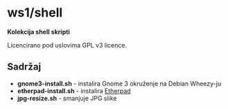 # ws1/shell

**Kolekcija shell skripti**

Licencirano pod uslovima GPL v3 licence.

## Sadržaj

* **gnome3-install.sh** - instalira Gnome 3 okruženje na Debian Wheezy-ju
* **etherpad-install.sh** - instalira [Etherpad](http://etherpad.org/)
* **jpg-resize.sh** - smanjuje JPG slike
